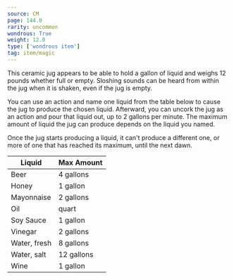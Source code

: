 ```yaml
---
source: CM
page: 144.0
rarity: uncommon
wondrous: True
weight: 12.0
type: ['wondrous item']
tag: item/magic
---
```


This ceramic jug appears to be able to hold a gallon of liquid and weighs 12 pounds whether full or empty. Sloshing sounds can be heard from within the jug when it is shaken, even if the jug is empty.

You can use an action and name one liquid from the table below to cause the jug to produce the chosen liquid. Afterward, you can uncork the jug as an action and pour that liquid out, up to 2 gallons per minute. The maximum amount of liquid the jug can produce depends on the liquid you named.

Once the jug starts producing a liquid, it can't produce a different one, or more of one that has reached its maximum, until the next dawn.

|Liquid|Max Amount|
|-------|-------|
|Beer|4 gallons|
|Honey|1 gallon|
|Mayonnaise|2 gallons|
|Oil|quart|
|Soy Sauce|1 gallon|
|Vinegar|2 gallons|
|Water, fresh|8 gallons|
|Water, salt|12 gallons|
|Wine|1 gallon|


